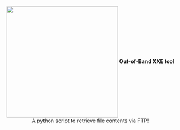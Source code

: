 <div align="center">
<img align="center" src="https://github.com/sxcurity/230-OOB/raw/master/logo.png" height="300">
<b>Out-of-Band XXE tool</b>
<br/>
A python script to retrieve file contents via FTP! 
<br/>
</div>
